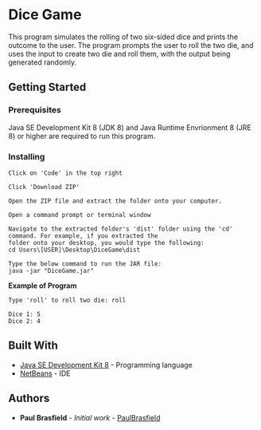 # Dice Game

This program simulates the rolling of two six-sided dice and prints the outcome to the user. The program prompts the user to roll the two die, and uses the input to create two die and roll them, with the output being generated randomly.

## Getting Started

### Prerequisites

Java SE Development Kit 8 (JDK 8) and Java Runtime Envrionment 8 (JRE 8) or higher are required to run this program.

### Installing

```
Click on 'Code' in the top right
```

```
Click 'Download ZIP'
```

```
Open the ZIP file and extract the folder onto your computer.
```

```
Open a command prompt or terminal window
```

```
Navigate to the extracted folder's 'dist' folder using the 'cd' command. For example, if you extracted the 
folder onto your desktop, you would type the following:
cd Users\[USER]\Desktop\DiceGame\dist
```

```
Type the below command to run the JAR file:
java -jar "DiceGame.jar"
```

**Example of Program**
```
Type 'roll' to roll two die: roll

Dice 1: 5
Dice 2: 4
```

## Built With

* [Java SE Development Kit 8](https://www.oracle.com/java/technologies/java-se-glance.html) - Programming language
* [NetBeans](https://netbeans.org/) - IDE

## Authors

* **Paul Brasfield** - *Initial work* - [PaulBrasfield](https://github.com/PaulBrasfield)
